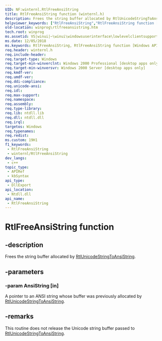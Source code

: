 ```yaml
---
UID: NF:winternl.RtlFreeAnsiString
title: RtlFreeAnsiString function (winternl.h)
description: Frees the string buffer allocated by RtlUnicodeStringToAnsiString.
helpviewer_keywords: ["RtlFreeAnsiString","RtlFreeAnsiString function [Windows API]","winprog.rtlfreeansistring","winternl/RtlFreeAnsiString","winui.rtlfreeansistring"]
old-location: winprog\rtlfreeansistring.htm
tech.root: winprog
ms.assetid: VS|winui|~\winui\windowsuserinterface\lowlevelclientsupport\misc\rtlfreeansistring.htm
ms.date: 12/05/2018
ms.keywords: RtlFreeAnsiString, RtlFreeAnsiString function [Windows API], winprog.rtlfreeansistring, winternl/RtlFreeAnsiString, winui.rtlfreeansistring
req.header: winternl.h
req.include-header: 
req.target-type: Windows
req.target-min-winverclnt: Windows 2000 Professional [desktop apps only]
req.target-min-winversvr: Windows 2000 Server [desktop apps only]
req.kmdf-ver: 
req.umdf-ver: 
req.ddi-compliance: 
req.unicode-ansi: 
req.idl: 
req.max-support: 
req.namespace: 
req.assembly: 
req.type-library: 
req.lib: ntdll.lib
req.dll: ntdll.dll
req.irql: 
targetos: Windows
req.typenames: 
req.redist: 
ms.custom: 19H1
f1_keywords:
 - RtlFreeAnsiString
 - winternl/RtlFreeAnsiString
dev_langs:
 - c++
topic_type:
 - APIRef
 - kbSyntax
api_type:
 - DllExport
api_location:
 - Ntdll.dll
api_name:
 - RtlFreeAnsiString
---
```


# RtlFreeAnsiString function


## -description

Frees the string buffer allocated by <a href="/windows/desktop/api/winternl/nf-winternl-rtlunicodestringtoansistring">RtlUnicodeStringToAnsiString</a>.

## -parameters

### -param AnsiString [in]

A pointer to an ANSI string whose buffer was previously allocated by <a href="/windows/desktop/api/winternl/nf-winternl-rtlunicodestringtoansistring">RtlUnicodeStringToAnsiString</a>.

## -remarks

This routine does not release the Unicode string buffer passed to <a href="/windows/desktop/api/winternl/nf-winternl-rtlunicodestringtoansistring">RtlUnicodeStringToAnsiString</a>.